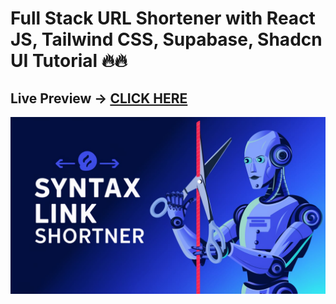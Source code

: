 # Full Stack URL Shortener with React JS, Tailwind CSS, Supabase, Shadcn UI Tutorial 🔥🔥
## Live Preview -> [CLICK HERE](https://syntaxurl.vercel.app/)
![url shortener 4](public/Syntaxbanner.jpeg)
